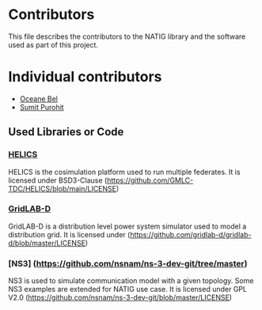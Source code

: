 # Contributors
This file describes the contributors to the NATIG library and the software used as part of this project.

# Individual contributors
- [Oceane Bel](https://github.com/Enkaichen)
- [Sumit Purohit](https://github.com/purohitsumit)

## Used Libraries or Code

### [HELICS](https://docs.helics.org/en/latest/) 
HELICS is the cosimulation platform used to run multiple federates. It is licensed under BSD3-Clause (https://github.com/GMLC-TDC/HELICS/blob/main/LICENSE)

### [GridLAB-D](https://github.com/gridlab-d/gridlab-d) 
GridLAB-D is a distribution level power system simulator used to model a distribution grid. It is licensed under (https://github.com/gridlab-d/gridlab-d/blob/master/LICENSE)

### [NS3] (https://github.com/nsnam/ns-3-dev-git/tree/master)
NS3 is used to simulate communication model with a given topology. Some NS3 examples are extended for NATIG use case. It is licensed under GPL V2.0 (https://github.com/nsnam/ns-3-dev-git/blob/master/LICENSE)
